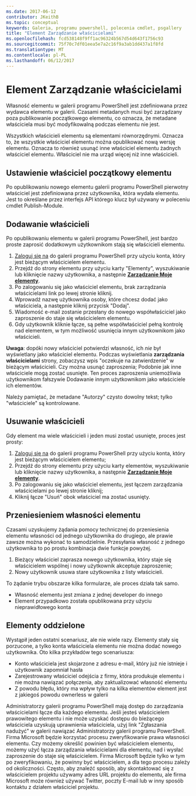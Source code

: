 ```yaml
---
ms.date: 2017-06-12
contributor: JKeithB
ms.topic: conceptual
keywords: Galeria, programu powershell, polecenia cmdlet, psgallery
title: "Element Zarządzanie właścicielami"
ms.openlocfilehash: fcd538148f9ff1ac96324b567d54d643f1756c93
ms.sourcegitcommit: 75f70c7df01eea5e7a2c16f9a3ab1dd437a1f8fd
ms.translationtype: MT
ms.contentlocale: pl-PL
ms.lasthandoff: 06/12/2017
---
```

# <a name="managing-item-owners"></a>Element Zarządzanie właścicielami

Własność elementu w galerii programu PowerShell jest zdefiniowana przez wydawca elementu w galerii.
Czasami metadanych musi być zarządzany poza publikowanie początkowego elementu, co oznacza, że metadane właściciela musi być modyfikowalną podczas elementu nie jest.

Wszystkich właścicieli elementu są elementami równorzędnymi. Oznacza to, że wszystkie właściciel elementu można opublikować nową wersję elementu. Oznacza to również usunąć inne właściciel elementu żadnych właściciel elementu. Właściciel nie ma urząd więcej niż inne właścicieli.  

## <a name="setting-an-items-initial-owner"></a>Ustawienie właściciel początkowy elementu 

Po opublikowaniu nowego elementu galerii programu PowerShell pierwotny właściciel jest zdefiniowana przez użytkownika, która wydała elementu. Jest to określane przez interfejs API którego klucz był używany w poleceniu cmdlet Publish-Module.

## <a name="adding-owners"></a>Dodawanie właścicieli

Po opublikowaniu elementu w galerii programu PowerShell, jest bardzo proste zaprosić dodatkowym użytkownikom stają się właścicieli elementu.

1. [Zaloguj się na](https://powershellgallery.com/users/account/LogOn) do galerii programu PowerShell przy użyciu konta, który jest bieżącym właścicielem elementu.
2. Przejdź do strony elementu przy użyciu karty "Elementy", wyszukiwanie lub kliknięcie nazwy użytkownika, a następnie [ **Zarządzanie Moje elementy**](https://www.powershellgallery.com/account/Packages).
3. Po zalogowaniu się jako właściciel elementu, brak zarządzania właścicielami link po lewej stronie kliknij.
4. Wprowadź nazwę użytkownika osoby, które chcesz dodać jako właściciela, a następnie kliknij przycisk "Dodaj".
5. Wiadomość e-mail zostanie przesłany do nowego współwłaściciel jako zaproszenie do staje się właścicielem elementu.
6. Gdy użytkownik kliknie łącze, są pełne współwłaściciel pełną kontrolę nad elementem, w tym możliwość usunięcia innym użytkownikom jako właścicieli.

**Uwaga**: dopóki nowy właściciel potwierdzi własność, ich *nie* był wyświetlany jako właściciel elementu.
Podczas wyświetlania **zarządzania właścicielami** strony, zobaczysz wpis "oczekuje na zatwierdzenie" w bieżącym właścicieli.
Czy można usunąć zaproszenia; Podobnie jak inne właściciele mogą zostać usunięte.
Ten proces zaproszenia uniemożliwia użytkownikom fałszywie Dodawanie innym użytkownikom jako właściciele ich elementów.

Należy pamiętać, że metadane "Autorzy" czysto dowolny tekst; tylko "właściciele" są kontrolowane.


## <a name="removing-owners"></a>Usuwanie właścicieli
Gdy element ma wiele właścicieli i jeden musi zostać usunięte, proces jest prosty:

1. [Zaloguj się na](https://powershellgallery.com/users/account/LogOn) do galerii programu PowerShell przy użyciu konta, który jest bieżącym właścicielem elementu;
2. Przejdź do strony elementu przy użyciu karty elementów, wyszukiwanie lub kliknięcie nazwy użytkownika, a następnie [ **Zarządzanie Moje elementy**](https://www.powershellgallery.com/account/Packages).
3. Po zalogowaniu się jako właściciel elementu, jest łączem zarządzania właścicielami po lewej stronie kliknij;
4. Kliknij łącze "Usuń" obok właściciel ma zostać usunięty.



## <a name="transferring-item-ownership"></a>Przeniesieniem własności elementu
Czasami uzyskujemy żądania pomocy technicznej do przeniesienia elementu własności od jednego użytkownika do drugiego, ale prawie zawsze można wykonać to samodzielnie.
Przesyłania własność z jednego użytkownika to po prostu kombinacja dwie funkcje powyżej.

1. Bieżący właściciel zaprasza nowego użytkownika, który staje się właścicielem wspólnej i nowy użytkownik akceptuje zaproszenie;
2. Nowy użytkownik usuwa stare użytkownika z listy właścicieli.

To żądanie trybu obszarze kilka formularze, ale proces działa tak samo.

* Własność elementu jest zmiana z jednej developer do innego
* Element przypadkowo została opublikowana przy użyciu nieprawidłowego konta


## <a name="orphaned-items"></a>Elementy oddzielone
Wystąpił jeden ostatni scenariusz, ale nie wiele razy.
Elementy stały się porzucone, a tylko konta właściciela elementu nie można dodać nowego użytkownika.
Oto kilka przykładów tego scenariusza:

* Konto właściciela jest skojarzone z adresu e-mail, który już nie istnieje i użytkownik zapomniał hasła
* Zarejestrowany właściciel odejścia z firmy, która produkuje elementu i nie można nawiązać połączenia, aby zaktualizować własność elementu
* Z powodu błędu, który ma wpływ tylko na kilka elementów element jest z jakiegoś powodu ownerless w galerii

Administratorzy galerii programu PowerShell mają dostęp do zarządzania właścicielami łącze dla każdego elementu.
Jeśli jesteś właścicielem prawowitego elementu i nie może uzyskać dostępu do bieżącego właściciela uzyskują uprawnienia właściciela, użyj link "Zgłaszania nadużyć" w galerii nawiązać Administratorzy galerii programu PowerShell.
Firma Microsoft będzie korzystać procesu zweryfikowanie prawa własności elementu.
Czy możemy określić powinien być właścicielem elementu, możemy użyć łącza zarządzania właścicielami dla elementu, nad i wysłać zaproszenie do staje się właścicielem.
Firma Microsoft będzie tylko w tym po zweryfikowaniu, że powinny być właścicielem, a dla tego procesu zależy od okoliczności.
Często, aby znaleźć sposób, aby skontaktować się z właścicielem projektu używamy adres URL projektu do elementu, ale firma Microsoft może również używać Twitter, poczty E-mail lub w inny sposób kontaktu z działem właściciel projektu.


